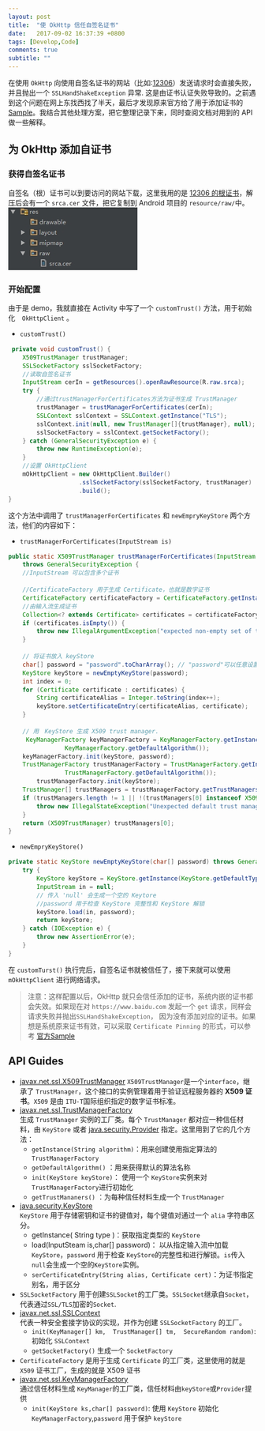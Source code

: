 ```yaml
---
layout: post
title:  "使 OkHttp 信任自签名证书"
date:   2017-09-02 16:37:39 +0800
tags: [Develop,Code]
comments: true
subtitle: ""
---  
```


在使用 `OkHttp` 向使用自签名证书的网站（比如:[12306](https://kyfw.12306.cn/otn/login/init)）发送请求时会直接失败，并且抛出一个 `SSLHandShakeException` 异常. 这是由证书认证失败导致的。之前遇到这个问题在网上东找西找了半天，最后才发现原来官方给了用于添加证书的 [Sample](https://github.com/square/okhttp/blob/master/samples/guide/src/main/java/okhttp3/recipes/CustomTrust.java)。我结合其他处理方案，把它整理记录下来，同时查阅文档对用到的 API 做一些解释。　　　

## 为 OkHttp 添加自证书
### 获得自签名证书  
自签名（根）证书可以到要访问的网站下载，这里我用的是 [12306 的根证书](http://www.12306.cn/mormhweb/ggxxfw/wbyyzj/201106/srca12306.zip)，解压后会有一个 `srca.cer` 文件，把它复制到 Android 项目的 `resource/raw/`中。   
![getCer](/assets/img/post//get_cer.jpg)    
### 开始配置   
由于是 demo，我就直接在 Activity 中写了一个 `customTrust()` 方法，用于初始化　`OkHttpClient` 。  
- `customTrust()`
```java
 private void customTrust() {
    X509TrustManager trustManager;
    SSLSocketFactory sslSocketFactory;
    //读取自签名证书
    InputStream cerIn = getResources().openRawResource(R.raw.srca);
    try {
        //通过trustManagerForCertificates方法为证书生成 TrustManager
        trustManager = trustManagerForCertificates(cerIn);
        SSLContext sslContext = SSLContext.getInstance("TLS");
        sslContext.init(null, new TrustManager[]{trustManager}, null);
        sslSocketFactory = sslContext.getSocketFactory();
    } catch (GeneralSecurityException e) {
        throw new RuntimeException(e);
    }
    //设置 OkHttpClient
    mOkHttpClient = new OkHttpClient.Builder()
                    .sslSocketFactory(sslSocketFactory, trustManager)
                    .build();
}
```
这个方法中调用了 `trustManagerForCertificates` 和 `newEmpryKeyStore` 两个方法，他们的内容如下：    
- `trustManagerForCertificates(InputStream is)`    
```java
public static X509TrustManager trustManagerForCertificates(InputStream in) 
    throws GeneralSecurityException {
    //InputStream 可以包含多个证书

    //CertificateFactory 用于生成 Certificate，也就是数字证书
    CertificateFactory certificateFactory = CertificateFactory.getInstance("X.509");
    //由输入流生成证书
    Collection<? extends Certificate> certificates = certificateFactory.generateCertificates(in);
    if (certificates.isEmpty()) {
        throw new IllegalArgumentException("expected non-empty set of trusted certificates");
    }

    // 将证书放入 keyStore
    char[] password = "password".toCharArray(); // "password"可以任意设置
    KeyStore keyStore = newEmptyKeyStore(password);
    int index = 0;
    for (Certificate certificate : certificates) {
        String certificateAlias = Integer.toString(index++);
        keyStore.setCertificateEntry(certificateAlias, certificate);
    }

    // 用　KeyStore 生成 X509 trust manager.
     KeyManagerFactory keyManagerFactory = KeyManagerFactory.getInstance(
                KeyManagerFactory.getDefaultAlgorithm());
    keyManagerFactory.init(keyStore, password);
    TrustManagerFactory trustManagerFactory = TrustManagerFactory.getInstance(
                TrustManagerFactory.getDefaultAlgorithm());
        trustManagerFactory.init(keyStore);
    TrustManager[] trustManagers = trustManagerFactory.getTrustManagers();
    if (trustManagers.length != 1 || !(trustManagers[0] instanceof X509TrustManager)) {
        throw new IllegalStateException("Unexpected default trust managers:" + Arrays.toString(trustManagers));
    }
    return (X509TrustManager) trustManagers[0];
}
```
- `newEmpryKeyStore()`    
```java
private static KeyStore newEmptyKeyStore(char[] password) throws GeneralSecurityException {
    try {
        KeyStore keyStore = KeyStore.getInstance(KeyStore.getDefaultType());
        InputStream in = null;
        // 传入 'null' 会生成一个空的 Keytore
        //password 用于检查 KeyStore 完整性和 KeyStore 解锁
        keyStore.load(in, password);
        return keyStore;
    } catch (IOException e) {
        throw new AssertionError(e);
    }
}
```
在 `customTurst()` 执行完后，自签名证书就被信任了，接下来就可以使用 `mOkHttpClient` 进行网络请求。
> 注意：这样配置以后，OkHttp 就只会信任添加的证书，系统内嵌的证书都会失效。如果现在对 `https://www.baidu.com` 发起一个 `get` 请求，同样会请求失败并抛出`SSLHandShakeException`， 因为没有添加对应的证书。如果想是系统原来证书有效，可以采取 `Certificate Pinning` 的形式，可以参考 [官方Sample](https://github.com/square/okhttp/blob/master/samples/guide/src/main/java/okhttp3/recipes/CertificatePinning.java)   

## API Guides

- [
javax.net.ssl.X509TrustManager](https://developer.android.google.cn/reference/javax/net/ssl/X509TrustManager.html)  `X509TrustManager`是一个`interface`，继承了 `TrustManager`，这个接口的实例管理着用于验证远程服务器的 **X509 证书**。`X509` 是由 `ITU-T`国际组织指定的数字证书标准。
- [javax.net.ssl.TrustManagerFactory](https://developer.android.google.cn/reference/javax/net/ssl/TrustManagerFactory.html)   
生成 `TrustManager` 实例的工厂类。每个 `TrustManager` 都对应一种信任材料，由 `KeyStore` 或者 [java.security.Provider](https://developer.android.google.cn/reference/java/security/Provider.html) 指定。这里用到了它的几个方法：
   - `getInstance(String algorithm)`：用来创建使用指定算法的 `TrustManagerFactory`
   - `getDefaultAlgorithm()` ：用来获得默认的算法名称
   - `init(KeyStore keyStore)`： 使用一个 `KeyStore`实例来对 `TrustManagerFactory`进行初始化
   - `getTrustMananers()` ：为每种信任材料生成一个 `TrustManager` 
- [	java.security.KeyStore](https://developer.android.google.cn/reference/java/security/KeyStore.html)   
`KeyStore` 用于存储密钥和证书的键值对，每个键值对通过一个 `alia` 字符串区分。  
    - getInstance( String type )：获取指定类型的 `KeyStore`
    - load(InputSteam is,char[] password)： 以从指定输入流中加载`KeyStore`，`password` 用于检查 `KeyStore`的完整性和进行解锁。`is`传入`null`会生成一个空的`KeyStore`实例。
    - `serCertificateEntry(String alias, Certificate cert)`：为证书指定别名，用于区分
- `SSLSocketFactory`
用于创建`SSLSocket`的工厂类。`SSLSocket`继承自`Socket`，代表通过`SSL/TLS`加密的`Socket`.
- [javax.net.ssl.SSLContext](https://developer.android.google.cn/reference/javax/net/ssl/SSLContext.html)  
代表一种安全套接字协议的实现，并作为创建 `SSLSocketFactory` 的工厂。
    - `init(KeyManager[] km, 
                TrustManager[] tm, 
                SecureRandom random)`: 初始化 `SSLContext`
    - `getSocketFactory()` 生成一个 `SocketFactory`
- `CertificateFactory`
是用于生成 `Certificate` 的工厂类，这里使用的就是 `X509` 证书工厂，生成的就是 X509 证书
- [javax.net.ssl.KeyManagerFactory](https://developer.android.google.cn/reference/javax/net/ssl/KeyManagerFactory.html)  
通过信任材料生成 `KeyManager`的工厂类，信任材料由`keyStore`或`Provider`提供
    - `init(KeyStore ks,char[] password)`: 使用 `KeyStore` 初始化 `KeyManagerFactory`,`password` 用于保护 `keyStore`

